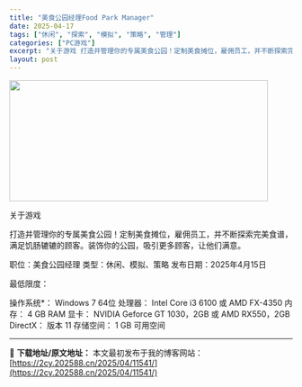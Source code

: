 ```yaml
---
title: "美食公园经理Food Park Manager"
date: 2025-04-17
tags: ["休闲", "探索", "模拟", "策略", "管理"]
categories: ["PC游戏"]
excerpt: "关于游戏 打造并管理你的专属美食公园！定制美食摊位，雇佣员工，并不断探索完美食谱，满足饥肠辘辘的顾客。装饰你的公园，吸引更多顾客，让他们满意。 职位：美食公园经理 类型：休闲、模拟、策略 发布日期：2025年4月15日 最低限度： 操作系统*： Windows 7 64位 处理器： Intel Co&hellip;"
layout: post
---
```


<img class="aligncenter size-full wp-image-11542" src="https://2cy.202588.cn/wp-content/uploads/2025/04/2025041705081526.webp" alt="" width="460" height="215" />

关于游戏

打造并管理你的专属美食公园！定制美食摊位，雇佣员工，并不断探索完美食谱，满足饥肠辘辘的顾客。装饰你的公园，吸引更多顾客，让他们满意。

职位：美食公园经理
类型：休闲、模拟、策略
发布日期：2025年4月15日

最低限度：

操作系统*： Windows 7 64位
处理器： Intel Core i3 6100 或 AMD FX-4350
内存： 4 GB RAM
显卡： NVIDIA Geforce GT 1030，2GB 或 AMD RX550，2GB
DirectX： 版本 11
存储空间： 1 GB 可用空间

---
📖 **下载地址/原文地址：** 本文最初发布于我的博客网站：[https://2cy.202588.cn/2025/04/11541/](https://2cy.202588.cn/2025/04/11541/)
